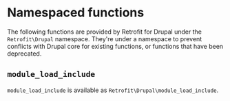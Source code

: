 # Namespaced functions

The following functions are provided by Retrofit for Drupal under the `Retrofit\Drupal` namespace. They're under a 
namespace to prevent conflicts with Drupal core for existing functions, or functions that have been deprecated.

## `module_load_include`

`module_load_include` is available as `Retrofit\Drupal\module_load_include`.

